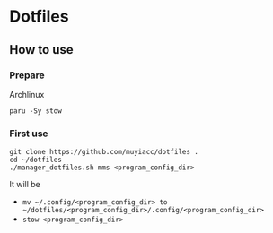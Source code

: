 # Dotfiles

## How to use 

### Prepare

Archlinux

```shell
paru -Sy stow
```

### First use

```shell
git clone https://github.com/muyiacc/dotfiles .
cd ~/dotfiles
./manager_dotfiles.sh mms <program_config_dir>
```

It will be  

- `mv ~/.config/<program_config_dir> to  ~/dotfiles/<program_config_dir>/.config/<program_config_dir>`
- `stow <program_config_dir>`
